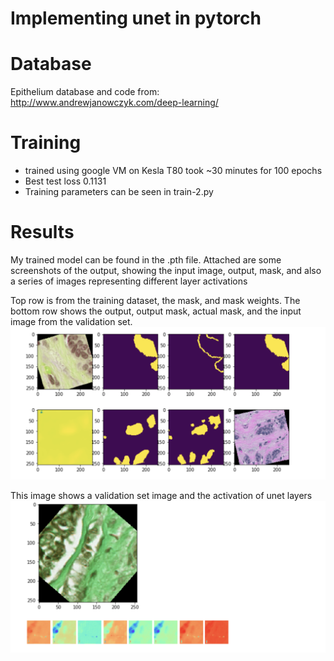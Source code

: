 # Implementing unet in pytorch
# Database
Epithelium database and code from: http://www.andrewjanowczyk.com/deep-learning/

# Training
* trained using google VM on Kesla T80 took ~30 minutes for 100 epochs
* Best test loss 0.1131
* Training parameters can be seen in train-2.py

# Results
My trained model can be found in the .pth file. 
Attached are some screenshots of the output, showing the input image, output, mask, and also a series of images representing different layer activations 

Top row is from the training dataset, the mask, and mask weights. The bottom row shows the output, output mask, actual mask, and the input image from the validation set. 
![Screenshot](https://github.com/awoloshuk/IUSM/blob/master/Unet/output.png)

This image shows a validation set image and the activation of unet layers
![Screenshot](https://github.com/awoloshuk/IUSM/blob/master/Unet/activations.png)
